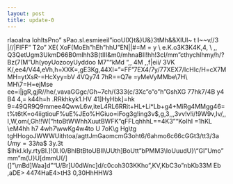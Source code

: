 ```yaml
---
layout: post
title: update-0
---
```


rlaoaIna IohItsPno” sPao.sI.esmieeiI”iooUIX}t&}U&}3tMh&&XIUI~ t I~~v//3 |//|FIFF” T2o” XE( XoF(MoEh”hEh”hhU”EN||#=M = y \ e.K.o3K3K4K,4, \ ,, Q3QetUgm3UkmD66B0mIhh3B(tIII&m0/mhnaBII!hh!3cI/mm”cthychIhmy/h/?Bz(7(M”Uh(yoyUozooyUyddoo M7”“kMd “,, 4M ,,f|eii/ 3VK K/,ee4/V44,eVh,h=XXK=,gE3Kg,44XI=”=FF”7EX4/7y/77XEX7/IcHIc/H=cX7MMH=ytXsR-=HcXyy=bV 4VQy74 7hR==Q7e =yMeVyMMbe\7H\ MH\7=H=ejMse ee=i|jgR,gjR//he/,vavaGGgc/Gh~7ch/(333(c/3Xc”o”o”h”GshXG 77hk7/4B y4 B4 4,= k44h=h .RRkhkyk1.HV 41]HyHbk]=hk 9=49QR9Q9mmee4QwwL6w,iteL4RL6RRit+HL+Li*Lb+g4+MiRg4MMgg46=t%t6tK=o4iigtiouF%uE%JEo%HGiuo=iFog3g!ing3v$,g,3,,,3vv!v!i/!9W9v,Iv/,,I,W,om(,Gh!!W(“htoBtWWhhXuutBWFK”qFFLqhhhL==4K3”“KoIhI =1hKL \eM4hh h7 4wh7\wwKg4w4to U 7oK\g Hg\tg tgHHogoJWWWUithtoa/agttJmGaomcmG3oht6/6ahmo6c66cGGt3/tt3/3a $Umy=33h$a$ 3y.3t $IhkI.kIy.rtyBI.]!0I.I0/BhIBtBtoUBII\UUth]BoUtt”bPMM3\IoUuudU}\“GI”Umo”mm”m(U}U[dmmU(/](]”\mBd]Waa]d”“U/Br]U0dWnc]d/c0coh303KKho”,KV,KbC3o”nbKb33M Eb ,aDE> 4474HaE4>tH3 0,30HhHHW3  
  

